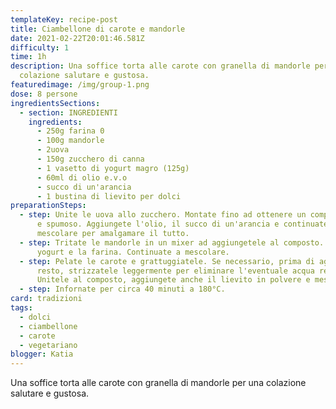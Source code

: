 ```yaml
---
templateKey: recipe-post
title: Ciambellone di carote e mandorle
date: 2021-02-22T20:01:46.581Z
difficulty: 1
time: 1h
description: Una soffice torta alle carote con granella di mandorle per una
  colazione salutare e gustosa.
featuredimage: /img/group-1.png
dose: 8 persone
ingredientsSections:
  - section: INGREDIENTI
    ingredients:
      - 250g farina 0
      - 100g mandorle
      - 2uova
      - 150g zucchero di canna
      - 1 vasetto di yogurt magro (125g)
      - 60ml di olio e.v.o
      - succo di un'arancia
      - 1 bustina di lievito per dolci
preparationSteps:
  - step: Unite le uova allo zucchero. Montate fino ad ottenere un composto omogeneo
      e spumoso. Aggiungete l'olio, il succo di un'arancia e continuate a
      mescolare per amalgamare il tutto.
  - step: Tritate le mandorle in un mixer ad aggiungetele al composto. Unite poi lo
      yogurt e la farina. Continuate a mescolare.
  - step: Pelate le carote e grattuggiatele. Se necessario, prima di aggiungerle al
      resto, strizzatele leggermente per eliminare l'eventuale acqua residua.
      Unitele al composto, aggiungete anche il lievito in polvere e mescolate.
  - step: Infornate per circa 40 minuti a 180°C.
card: tradizioni
tags:
  - dolci
  - ciambellone
  - carote
  - vegetariano
blogger: Katia
---
```

Una soffice torta alle carote con granella di mandorle per una colazione salutare e gustosa.
